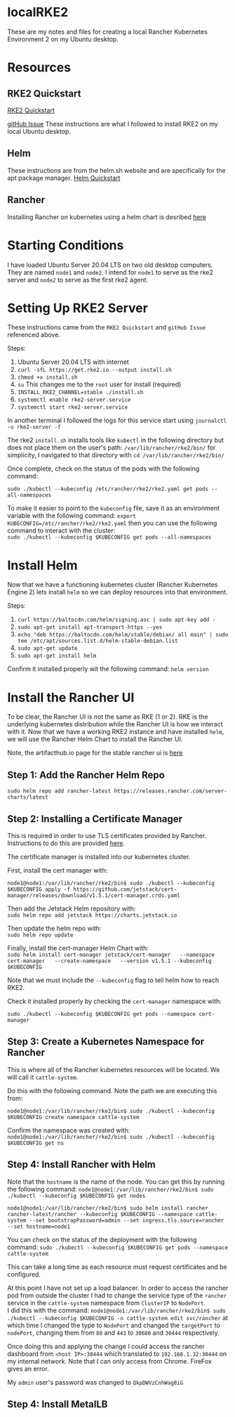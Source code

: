 # localRKE2
These are my notes and files for creating a local Rancher Kubernetes Environment 2 on my Ubuntu desktop.

# Resources

## RKE2 Quickstart  

[RKE2 Quickstart](https://docs.rke2.io/install/quickstart/)  

[gitHub Issue](https://github.com/rancher/rke2/issues/818)
These instructions are what I followed to install RKE2 on my local Ubuntu desktop.

## Helm  

These instructions are from the helm.sh website and are specifically for the apt package manager.
[Helm Quickstart](https://helm.sh/docs/intro/install/#from-apt-debianubuntu)

## Rancher  

Installing Rancher on kubernetes using a helm chart is desribed [here](https://rancher.com/docs/rancher/v2.6/en/installation/install-rancher-on-k8s/)  


# Starting Conditions  

I have loaded Ubuntu Server 20.04 LTS on two old desktop computers. They are named `node1` and `node2`. I intend for `node1` to serve as the rke2 server and `node2` to serve as the first rke2 agent.

# Setting Up RKE2 Server  

These instructions came from the `RKE2 Quickstart` and `gitHub Issue` referenced above.  

Steps:

1. Ubuntu Server 20.04 LTS with internet  
2. `curl -sfL https://get.rke2.io --output install.sh`  
3. `chmod +x install.sh`  
4. `su` This changes me to the `root` user for install (required)  
5. `INSTALL_RKE2_CHANNEL=stable ./install.sh`  
6. `systemctl enable rke2-server.service`  
7. `systemctl start rke2-server.service`  

In another terminal I followed the logs for this service start using `journalctl -u rke2-server -f`  

The rke2 `install.sh` installs tools like `kubectl` in the following directory but does not place them on the user's path: `/var/lib/rancher/rke2/bin/` for simplicity, I navigated to that directory with `cd /var/lib/rancher/rke2/bin/`

Once complete, check on the status of the pods with the following command:  

`sudo ./kubectl --kubeconfig /etc/rancher/rke2/rke2.yaml get pods --all-namespaces`  

To make it easier to point to the `kubeconfig` file, save it as an environment variable with the following command: `export KUBECONFIG=/etc/rancher/rke2/rke2.yaml` then you can use the following command to interact with the cluster:  
`sudo ./kubectl --kubeconfig $KUBECONFIG get pods --all-namespaces`  

# Install Helm  

Now that we have a functioning kubernetes cluster (Rancher Kubernetes Engine 2) lets install `helm` so we can deploy resources into that environment.   

Steps:  
1. `curl https://baltocdn.com/helm/signing.asc | sudo apt-key add -`  
2. `sudo apt-get install apt-transport-https --yes`  
3. `echo "deb https://baltocdn.com/helm/stable/debian/ all main" | sudo tee /etc/apt/sources.list.d/helm-stable-debian.list`  
4. `sudo apt-get update`  
5. `sudo apt-get install helm`  

Confirm it installed properly wit the following command: `helm version`  

# Install the Rancher UI

To be clear, the Rancher UI is not the same as RKE (1 or 2). RKE is the underlying kubernetes distribution while the Rancher UI is how we interact with it. Now that we have a working RKE2 instance and have installed `helm`, we will use the Rancher Helm Chart to install the Rancher UI.  

Note, the artifacthub.io page for the stable rancher ui is [here](https://artifacthub.io/packages/helm/rancher-stable/rancher)

## Step 1: Add the Rancher Helm Repo  

`sudo helm repo add rancher-latest https://releases.rancher.com/server-charts/latest`  

## Step 2: Installing a Certificate Manager  

This is required in order to use TLS certificates provided by Rancher. Instructions to do this are provided [here](https://rancher.com/docs/rancher/v2.6/en/installation/install-rancher-on-k8s/#4-install-cert-manager).  

The certificate manager is installed into our kubernetes cluster.  

First, install the cert manager with:  

`node1@node1:/var/lib/rancher/rke2/bin$ sudo ./kubectl --kubeconfig $KUBECONFIG apply -f https://github.com/jetstack/cert-manager/releases/download/v1.5.1/cert-manager.crds.yaml`  

Then add the Jetstack Helm repository with:  
`sudo helm repo add jetstack https://charts.jetstack.io`  

Then update the helm repo with:  
`sudo helm repo update`  

Finally, install the cert-manager Helm Chart with:  
`sudo helm install cert-manager jetstack/cert-manager   --namespace cert-manager   --create-namespace   --version v1.5.1 --kubeconfig $KUBECONFIG`  

Note that we must include the `--kubeconfig` flag to tell helm how to reach RKE2.

Check it installed properly by checking the `cert-manager` namespace with:  

`sudo ./kubectl --kubeconfig $KUBECONFIG get pods --namespace cert-manager`

## Step 3: Create a Kubernetes Namespace for Rancher  

This is where all of the Rancher kubernetes resources will be located. We will call it `cattle-system`.  

Do this with the following command. Note the path we are executing this from:  

`node1@node1:/var/lib/rancher/rke2/bin$ sudo ./kubectl --kubeconfig $KUBECONFIG create namespace cattle-system`  

Confirm the namespace was created with: `node1@node1:/var/lib/rancher/rke2/bin$ sudo ./kubectl --kubeconfig $KUBECONFIG get ns`

## Step 4: Install Rancher with Helm  

Note that the `hostname` is the name of the node. You can get this by running the following command: `node1@node1:/var/lib/rancher/rke2/bin$ sudo ./kubectl --kubeconfig $KUBECONFIG get nodes`

`node1@node1:/var/lib/rancher/rke2/bin$ sudo helm install rancher rancher-latest/rancher --kubeconfig $KUBECONFIG --namespace cattle-system --set bootstrapPassword=admin --set ingress.tls.source=rancher --set hostname=node1`

You can check on the status of the deployment with the following command:
`sudo ./kubectl --kubeconfig $KUBECONFIG get pods --namespace cattle-system`

This can take a long time as each resource must request certificates and be configured. 

At this point I have not set up a load balancer. In order to access the rancher pod from outside the cluster I had to change the service type of the `rancher` service in the `cattle-system` namespace from `ClusterIP` to `NodePort`.   
I did this with the command: `node1@node1:/var/lib/rancher/rke2/bin$ sudo ./kubectl --kubeconfig $KUBECONFIG -n cattle-system edit svc/rancher` at which time I changed the type to `NodePort` and changed the `targetPort` to `nodePort`, changing them from `80` and `443` to `30680` and `30444` respectively.  

Once doing this and applying the change I could access the rancher dashboard from `<host IP>:30444` which translated to `192.168.1.32:30444` on my internal network. Note that I can only access from Chrome. FireFox gives an error.

My `admin` user's password was changed to `QkpDWVzCnhWag8iG`  


## Step 4: Install MetalLB